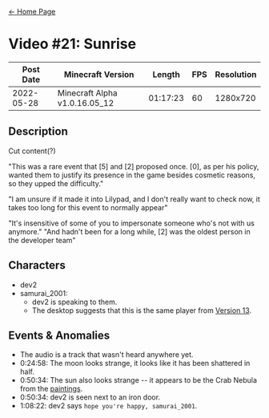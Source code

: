 [← Home Page](../README.md)

# Video #21: Sunrise
| Post Date  | Minecraft Version             | Length   | FPS     | Resolution |
| ---------  | ----------------------------- | -------- | ------- | ---------  |
| 2022-05-28 | Minecraft Alpha v1.0.16.05_12 | 01:17:23 | 60      | 1280x720   |

## Description
Cut content(?)

"This was a rare event that [5] and [2] proposed once. [0], as per his policy, wanted them to justify its presence in the game besides cosmetic reasons, so they upped the difficulty."

"I am unsure if it made it into Lilypad, and I don't really want to check now, it takes too long for this event to normally appear"



"It's insensitive of some of you to impersonate someone who's not with us anymore."
"And hadn't been for a long while, [2] was the oldest person in the developer team"

## Characters
* dev2
* samurai_2001:
  * dev2 is speaking to them.
  * The desktop suggests that this is the same player from [Version 13](version-13.md).

## Events & Anomalies
* The audio is a track that wasn't heard anywhere yet.
* 0:24:58: The moon looks strange, it looks like it has been shattered in half.
* 0:50:34: The sun also looks strange -- it appears to be the Crab Nebula from the [paintings](../resources/paintings.md).
* 0:50:34: dev2 is seen next to an iron door.
* 1:08:22: dev2 says `hope you're happy, samurai_2001`.